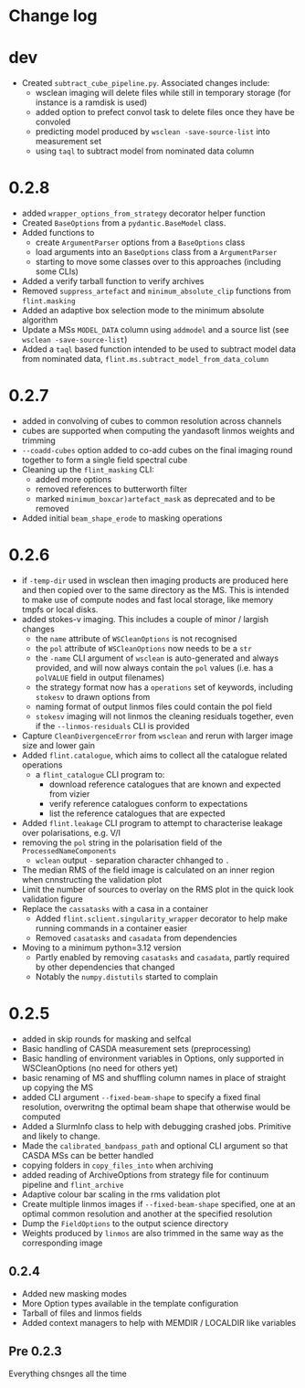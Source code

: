# Change log

# dev

- Created `subtract_cube_pipeline.py`. Associated changes include:
  - wsclean imaging will delete files while still in temporary storage (for
    instance is a ramdisk is used)
  - added option to prefect convol task to delete files once they have be
    convoled
  - predicting model produced by `wsclean -save-source-list` into measurement
    set
  - using `taql` to subtract model from nominated data column

# 0.2.8

- added `wrapper_options_from_strategy` decorator helper function
- Created `BaseOptions` from a `pydantic.BaseModel` class.
- Added functions to
  - create `ArgumentParser` options from a `BaseOptions` class
  - load arguments into an `BaseOptions` class from a `ArgumentParser`
  - starting to move some classes over to this approaches (including some CLIs)
- Added a verify tarball function to verify archives
- Removed `suppress_artefact` and `minimum_absolute_clip` functions from
  `flint.masking`
- Added an adaptive box selection mode to the minimum absolute algorithm
- Update a MSs `MODEL_DATA` column using `addmodel` and a source list (see
  `wsclean -save-source-list`)
- Added a `taql` based function intended to be used to subtract model data from
  nominated data, `flint.ms.subtract_model_from_data_column`

# 0.2.7

- added in convolving of cubes to common resolution across channels
- cubes are supported when computing the yandasoft linmos weights and trimming
- `--coadd-cubes` option added to co-add cubes on the final imaging round
  together to form a single field spectral cube
- Cleaning up the `flint_masking` CLI:
  - added more options
  - removed references to butterworth filter
  - marked `minimum_boxcar)artefact_mask` as deprecated and to be removed
- Added initial `beam_shape_erode` to masking operations

# 0.2.6

- if `-temp-dir` used in wsclean then imaging products are produced here and
  then copied over to the same directory as the MS. This is intended to make use
  of compute nodes and fast local storage, like memory tmpfs or local disks.
- added stokes-v imaging. This includes a couple of minor / largish changes
  - the `name` attribute of `WSCleanOptions` is not recognised
  - the `pol` attribute of `WSCleanOptions` now needs to be a `str`
  - the `-name` CLI argument of `wsclean` is auto-generated and always provided,
    and will now always contain the `pol` values (i.e. has a `polVALUE` field in
    output filenames)
  - the strategy format now has a `operations` set of keywords, including
    `stokesv` to drawn options from
  - naming format of output linmos files could contain the pol field
  - `stokesv` imaging will not linmos the cleaning residuals together, even if
    the `--linmos-residuals` CLI is provided
- Capture `CleanDivergenceError` from `wsclean` and rerun with larger image size
  and lower gain
- Added `flint.catalogue`, which aims to collect all the catalogue related
  operations
  - a `flint_catalogue` CLI program to:
    - download reference catalogues that are known and expected from vizier
    - verify reference catalogues conform to expectations
    - list the reference catalogues that are expected
- Added `flint.leakage` CLI program to attempt to characterise leakage over
  polarisations, e.g. V/I
- removing the `pol` string in the polarisation field of the
  `ProcessedNameComponents`
  - `wclean` output `-` separation character chhanged to `.`
- The median RMS of the field image is calculated on an inner region when
  cnnstructing the validation plot
- Limit the number of sources to overlay on the RMS plot in the quick look
  validation figure
- Replace the `cassatasks` with a casa in a container
  - Added `flint.sclient.singularity_wrapper` decorator to help make running
    commands in a container easier
  - Removed `casatasks` and `casadata` from dependencies
- Moving to a minimum python=3.12 version
  - Partly enabled by removing `casatasks` and `casadata`, partly required by
    other dependencies that changed
  - Notably the `numpy.distutils` started to complain

# 0.2.5

- added in skip rounds for masking and selfcal
- Basic handling of CASDA measurement sets (preprocessing)
- Basic handling of environment variables in Options, only supported in
  WSCleanOptions (no need for others yet)
- basic renaming of MS and shuffling column names in place of straight up
  copying the MS
- added CLI argument `--fixed-beam-shape` to specify a fixed final resolution,
  overwritng the optimal beam shape that otherwise would be computed
- Added a SlurmInfo class to help with debugging crashed jobs. Primitive and
  likely to change.
- Made the `calibrated_bandpass_path` and optional CLI argument so that CASDA
  MSs can be better handled
- copying folders in `copy_files_into` when archiving
- added reading of ArchiveOptions from strategy file for continuum pipeline and
  `flint_archive`
- Adaptive colour bar scaling in the rms validation plot
- Create multiple linmos images if `--fixed-beam-shape` specified, one at an
  optimal common resolution and another at the specified resolution
- Dump the `FieldOptions` to the output science directory
- Weights produced by `linmos` are also trimmed in the same way as the
  corresponding image

## 0.2.4

- Added new masking modes
- More Option types available in the template configuration
- Tarball of files and linmos fields
- Added context managers to help with MEMDIR / LOCALDIR like variables

## Pre 0.2.3

Everything chsnges all the time
